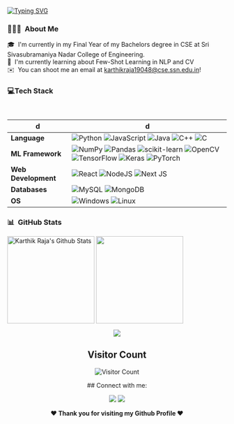 <!--   my-ticker -->    
[![Typing SVG](https://readme-typing-svg.herokuapp.com?color=%2336BCF7&center=true&vCenter=true&width=600&lines=Hi+there+👋,+I+am+Karthik+&nbsp;Raja;Deep+Learning+Enthusiast)](https://git.io/typing-svg)


### 👨🏻‍💻 &nbsp;About Me

🎓 &nbsp;I'm currently in my Final Year of my Bachelors degree in CSE at Sri Sivasubramaniya Nadar College of Engineering.\
🌱 &nbsp;I'm currently learning about Few-Shot Learning in NLP and CV\
✉️ &nbsp;You can shoot me an email at karthikraja19048@cse.ssn.edu.in!

<!-- Tech Stack -->
<!-- https://github.com/Ileriayo/markdown-badges -->
### 💻Tech Stack 
  <br>
  <!--   my-skils -->

|  d |  d |
|-----------------|--------------------------------------------------------------------------------|
|**Language**     |![Python](https://img.shields.io/badge/python-3670A0?style=for-the-badge&logo=python&logoColor=ffdd54                         )&nbsp;![JavaScript](https://img.shields.io/badge/javascript-%23323330.svg?style=for-the-badge&logo=javascript&logoColor=%23F7DF1E            )&nbsp;![Java](https://img.shields.io/badge/java-%23ED8B00.svg?style=for-the-badge&logo=java&logoColor=white                      )&nbsp;![C++](https://img.shields.io/badge/c++-%2300599C.svg?style=for-the-badge&logo=c%2B%2B&logoColor=white                   )&nbsp;![C](https://img.shields.io/badge/c-%2300599C.svg?style=for-the-badge&logo=c&logoColor=white                                )|                                                                                     
| **ML Framework**|![NumPy](https://img.shields.io/badge/numpy-%23013243.svg?style=for-the-badge&logo=numpy&logoColor=white                    )&nbsp;![Pandas](https://img.shields.io/badge/pandas-%23150458.svg?style=for-the-badge&logo=pandas&logoColor=white                    )&nbsp;![scikit-learn](https://img.shields.io/badge/scikit--learn-%23F7931E.svg?style=for-the-badge&logo=scikit-learn&logoColor=white  )&nbsp;![OpenCV](https://img.shields.io/badge/opencv-%23white.svg?style=for-the-badge&logo=opencv&logoColor=white                    )&nbsp;![TensorFlow](https://img.shields.io/badge/TensorFlow-%23FF6F00.svg?style=for-the-badge&logo=TensorFlow&logoColor=white    )&nbsp;![Keras](https://img.shields.io/badge/Keras-%23D00000.svg?style=for-the-badge&logo=Keras&logoColor=white                    )&nbsp;![PyTorch](https://img.shields.io/badge/PyTorch-%23EE4C2C.svg?style=for-the-badge&logo=PyTorch&logoColor=white)|                                                                                                         
| **Web Development**  |![React](https://img.shields.io/badge/react-%2320232a.svg?style=for-the-badge&logo=react&logoColor=%2361DAFB     )&nbsp;![NodeJS](https://img.shields.io/badge/node.js-6DA55F?style=for-the-badge&logo=node.js&logoColor=white         )&nbsp;![Next JS](https://img.shields.io/badge/Next-black?style=for-the-badge&logo=next.js&logoColor=white         )|                                                                                                              
|**Databases**|![MySQL](https://img.shields.io/badge/mysql-%2300f.svg?style=for-the-badge&logo=mysql&logoColor=white                       )&nbsp;![MongoDB](https://img.shields.io/badge/MongoDB-%234ea94b.svg?style=for-the-badge&logo=mongodb&logoColor=white)|
| **OS**  |  ![Windows](https://img.shields.io/badge/Windows-0078D6?style=for-the-badge&logo=windows&logoColor=white                         )&nbsp;![Linux](https://img.shields.io/badge/Linux-FCC624?style=for-the-badge&logo=linux&logoColor=black                         )|
                                                                                                                                                                                                                                                                                                                                                                                                                                                                                                                                                                                                                                                                                 
### 📊 &nbsp;GitHub Stats
<p style="display:flex;">
<img  height="200em" alt="Karthik Raja's Github Stats" src="https://github-readme-stats.vercel.app/api?username=kitrak-rev&show_icons=true&hide_border=false&theme=tokyonight" /> 
&nbsp;
<img height="200em" src="https://github-readme-streak-stats.herokuapp.com/?user=kitrak-rev&theme=tokyonight&hide_border=false"/>
</p>

<p> 

</p>


<!-- **Recent Update**:
- **May 2021**: Research paper [Video Content-Based Advertisement Recommendation System using Classification Technique of Machine Learning](https://iopscience.iop.org/article/10.1088/1742-6596/1854/1/012025) has been published in Journal of Physics: Conference Series ([IOPscience](https://iopscience.iop.org/))
- **Jan 2020**:Idea paper [Text Data Analysis for Advertisement Recommendation System Using Multi-label Classification of Machine Learning](http://matjournals.in/index.php/JoDMM/article/view/4521) has been published in Journal of Data Mining and Management ([MAT Journals](http://matjournals.com/Journal-of-Data-Mining-and-Management.html)). -->


<!-- https://hendrasob.github.io/badges/#social -->

 <p align="center" >
 <a href="https://github.com/kitrak-rev">
  <img src="https://github-readme-stats-eight-theta.vercel.app/api/top-langs/?username=kitrak-rev&layout=compact&langs_count=8&theme=algolia"/>
</a></p>
<div align="center">
        
   ## Visitor Count
   ![Visitor Count](https://profile-counter.glitch.me/{kitrak-rev}/count.svg)
        
</div>

<div align="center">
## Connect with me:

<p>
	
[<img src="https://img.shields.io/badge/twitter-%231DA1F2.svg?&style=for-the-badge&logo=twitter&logoColor=white&color=black" />](https://twitter.com/Kitrak_rev) 
[<img src="https://img.shields.io/badge/linkedin-%2312100E.svg?&style=for-the-badge&logo=linkedin&logoColor=white&color=black" />](https://www.linkedin.com/in/kitrak-rev/)

 </p>
  
<b>❤️ Thank you for visiting my Github Profile ❤️</b>

</div>

